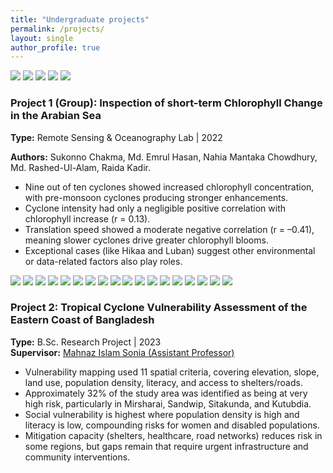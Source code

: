 ```yaml
---
title: "Undergraduate projects"
permalink: /projects/
layout: single
author_profile: true
---
```


<link rel="stylesheet" href="{{ '/assets/css/projects.css' | relative_url }}">

<div class="project-wrap">

  <!-- Project 1: ONE div (report-body) containing images + text -->
  <div class="project report-body">
    <div class="project-images report-images">
      <img src="{{ '/images/project1.jpeg' | relative_url }}">
      <img src="{{ '/images/project2.jpeg' | relative_url }}">
      <img src="{{ '/images/project3.png'  | relative_url }}">
      <img src="{{ '/images/project4.png'  | relative_url }}">
      <img src="{{ '/images/project5.png'  | relative_url }}">
    </div>
    <div class="project-text">
      <h3>Project 1 (Group): Inspection of short-term Chlorophyll Change in the Arabian Sea</h3>
      <p><strong>Type:</strong> Remote Sensing & Oceanography Lab | 2022</p>
      <p><strong>Authors:</strong> Sukonno Chakma, Md. Emrul Hasan, Nahia Mantaka Chowdhury, Md. Rashed-Ul-Alam, Raida Kadir.</p>
      <ul>
        <li>Nine out of ten cyclones showed increased chlorophyll concentration, with pre-monsoon cyclones producing stronger enhancements.</li>
        <li>Cyclone intensity had only a negligible positive correlation with chlorophyll increase (r = 0.13).</li>
        <li>Translation speed showed a moderate negative correlation (r = –0.41), meaning slower cyclones drive greater chlorophyll blooms.</li>
        <li>Exceptional cases (like Hikaa and Luban) suggest other environmental or data-related factors also play roles.</li>
      </ul>
    </div>
  </div>
  <!-- Project 2: ONE div (report-body) containing images + text -->
    <!-- Project 2: ONE div (report-body) containing images + text -->
  <div class="project report-body">
    <div class="project-images report-images">
      <img src="{{ '/images/p1.png' | relative_url }}">
      <img src="{{ '/images/p2.1.PNG' | relative_url }}">
      <img src="{{ '/images/p2.png' | relative_url }}">
      <img src="{{ '/images/p3.png' | relative_url }}">
      <img src="{{ '/images/p4.png' | relative_url }}">
      <img src="{{ '/images/p5.png' | relative_url }}">
      <img src="{{ '/images/p6.png' | relative_url }}">
      <img src="{{ '/images/p7.png' | relative_url }}">
      <img src="{{ '/images/p8.png' | relative_url }}">
      <img src="{{ '/images/p9.png' | relative_url }}">
      <img src="{{ '/images/p10.png' | relative_url }}">
      <img src="{{ '/images/p11.png' | relative_url }}">
      <img src="{{ '/images/p12.png' | relative_url }}">
      <img src="{{ '/images/p13.1.PNG' | relative_url }}">
      <img src="{{ '/images/p13.png' | relative_url }}">
      <img src="{{ '/images/p14.png' | relative_url }}">
      <img src="{{ '/images/p15.png' | relative_url }}">
      <img src="{{ '/images/p16.png' | relative_url }}">
    </div>
    <div class="project-text">
      <h3>Project 2: Tropical Cyclone Vulnerability Assessment of the Eastern Coast of Bangladesh</h3>
      <p>
        <strong>Type:</strong> B.Sc. Research Project | 2023<br>
        <strong>Supervisor:</strong>
        <a href="https://www.sust.edu/departments/ocg/faculty/mahnaz3454-ocg@sust.edu" target="_blank">
          Mahnaz Islam Sonia (Assistant Professor)
        </a>
      </p>
      <ul>
        <li>Vulnerability mapping used 11 spatial criteria, covering elevation, slope, land use, population density, literacy, and access to shelters/roads.</li>
        <li>Approximately 32% of the study area was identified as being at very high risk, particularly in Mirsharai, Sandwip, Sitakunda, and Kutubdia.</li>
        <li>Social vulnerability is highest where population density is high and literacy is low, compounding risks for women and disabled populations.</li>
        <li>Mitigation capacity (shelters, healthcare, road networks) reduces risk in some regions, but gaps remain that require urgent infrastructure and community interventions.</li>
      </ul>
    </div>
  </div>


</div>

<!-- Ensure slider initializes after DOM is parsed -->
<script defer src="{{ '/assets/js/projects.js' | relative_url }}"></script>
